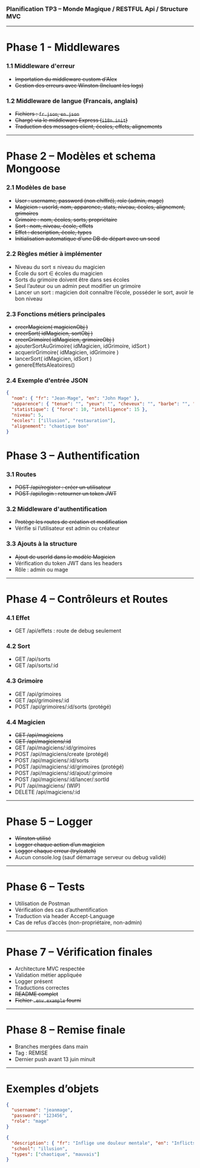 ### Planification TP3 – Monde Magique / RESTFUL Api / Structure MVC

---
# Phase 1 - Middlewares

### 1.1 Middleware d'erreur
- ~~Importation du middleware custom d'Alex~~
- ~~Gestion des erreurs avec Winston (Incluant les logs)~~

### 1.2 Middleware de langue (Francais, anglais)
- ~~Fichiers : `fr.json`, `en.json`~~
- ~~Chargé via le middleware Express (`i18n.init`)~~
- ~~Traduction des messages client, écoles, effets, alignements~~

---
# Phase 2 – Modèles et schema Mongoose

### 2.1 Modèles de base

- ~~User : username, password (non chiffré), role (admin, mage)~~
- ~~Magicien : userId, nom, apparence, stats, niveau, écoles, alignement, grimoires~~
- ~~Grimoire : nom, écoles, sorts, propriétaire~~
- ~~Sort : nom, niveau, école, effets~~
- ~~Effet : description, école, types~~
- ~~Initialisation automatique d'une DB de départ avec un seed~~

### 2.2 Règles métier à implémenter

- Niveau du sort ≤ niveau du magicien
- École du sort ∈ écoles du magicien
- Sorts du grimoire doivent être dans ses écoles
- Seul l’auteur ou un admin peut modifier un grimoire
- Lancer un sort : magicien doit connaître l’école, posséder le sort, avoir le bon niveau

### 2.3 Fonctions métiers principales

- ~~creerMagicien( magicienObj )~~
- ~~creerSort( idMagicien, sortObj )~~
- ~~creerGrimoire( idMagicien, grimoireObj )~~
- ajouterSortAuGrimoire( idMagicien, idGrimoire, idSort )
- acquerirGrimoire( idMagicien, idGrimoire )
- lancerSort( idMagicien, idSort )
- genereEffetsAleatoires()

### 2.4 Exemple d'entrée JSON

```json
{
  "nom": { "fr": "Jean-Mage", "en": "John Mage" },
  "apparence": { "tenue": "", "yeux": "", "cheveux": "", "barbe": "", "barbe": "" },
  "statistique": { "force": 10, "intelligence": 15 },
  "niveau": 5,
  "ecoles": ["illusion", "restauration"],
  "alignement": "chaotique bon"
}
```

# Phase 3 – Authentification

### 3.1 Routes

- ~~POST /api/register : créer un utilisateur~~
- ~~POST /api/login : retourner un token JWT~~

### 3.2 Middleware d'authentification

- ~~Protège les routes de création et modification~~
- Vérifie si l’utilisateur est admin ou créateur

### 3.3 Ajouts à la structure

- ~~Ajout de userId dans le modèle Magicien~~
- Vérification du token JWT dans les headers
- Rôle : admin ou mage

---
# Phase 4 – Contrôleurs et Routes

### 4.1 Effet

- GET /api/effets : route de debug seulement

### 4.2 Sort

- GET /api/sorts
- GET /api/sorts/:id

### 4.3 Grimoire

- GET /api/grimoires
- GET /api/grimoires/:id
- POST /api/grimoires/:id/sorts (protégé)

### 4.4 Magicien

- ~~GET /api/magiciens~~
- ~~GET /api/magiciens/:id~~
- GET /api/magiciens/:id/grimoires
- POST /api/magiciens/create (protégé)
- POST /api/magiciens/:id/sorts
- POST /api/magiciens/:id/grimoires (protégé)
- POST /api/magiciens/:id/ajout/:grimoire
- POST /api/magiciens/:id/lancer/:sortId
- PUT /api/magiciens/ (WIP)
- DELETE /api/magiciens/:id

---
# Phase 5 – Logger

- ~~Winston utilisé~~
- ~~Logger chaque action d’un magicien~~
- ~~Logger chaque erreur (try/catch)~~
- Aucun console.log (sauf démarrage serveur ou debug validé)

---
# Phase 6 – Tests

- Utilisation de Postman
- Vérification des cas d’authentification
- Traduction via header Accept-Language
- Cas de refus d’accès (non-propriétaire, non-admin)

---
# Phase 7 – Vérification finales

- Architecture MVC respectée
- Validation métier appliquée
- Logger présent
- Traductions correctes
- ~~README complet~~
- ~~Fichier `.env.example` fourni~~

---
# Phase 8 – Remise finale

- Branches mergées dans main
- Tag : REMISE
- Dernier push avant 13 juin minuit

---
# Exemples d’objets

```json
{
  "username": "jeanmage",
  "password": "123456",
  "role": "mage"
}
```

```json
{
  "description": { "fr": "Inflige une douleur mentale", "en": "Inflicts mental pain" },
  "school": "illusion",
  "types": ["chaotique", "mauvais"]
}
```
